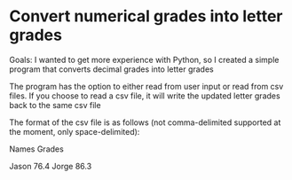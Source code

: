 # Convert numerical grades into letter grades
Goals: I wanted to get more experience with Python, so I created a simple program that converts decimal grades into letter grades

The program has the option to either read from user input or read from csv files. If you choose to read a csv file, it will write the updated letter grades back to the same csv file

The format of the csv file is as follows (not comma-delimited supported at the moment, only space-delimited):

Names Grades

Jason 76.4
Jorge 86.3
